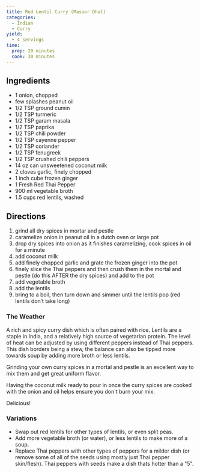 ```yaml
---
title: Red Lentil Curry (Masoor Dhal)
categories:
  - Indian
  - Curry
yield:
  - 4 servings
time:  
  prep: 20 minutes
  cook: 30 minutes
---
```

## Ingredients

* 1 onion, chopped
* few splashes peanut oil
* 1/2 TSP ground cumin
* 1/2 TSP turmeric
* 1/2 TSP garam masala
* 1/2 TSP paprika
* 1/2 TSP chili powder
* 1/2 TSP cayenne pepper
* 1/2 TSP coriander
* 1/2 TSP fenugreek
* 1/2 TSP crushed chili peppers
* 14 oz can unsweetened coconut milk
* 2 cloves garlic, finely chopped
* 1 inch cube frozen ginger
* 1 Fresh Red Thai Pepper
* 900 ml vegetable broth
* 1.5 cups red lentils, washed

## Directions

1. grind all dry spices in mortar and pestle
2. caramelize onion in peanut oil in a dutch oven or large pot
3. drop dry spices into onion as it finishes caramelizing, cook spices in oil for a minute
4. add coconut milk
5. add finely chopped garlic and grate the frozen ginger into the pot
6. finely slice the Thai peppers and then crush them in the mortal and pestle (do this AFTER the dry spices) and add to the pot
7. add vegetable broth
8. add the lentils
9. bring to a boil, then turn down and simmer until the lentils pop (red lentils don’t take long)

### The Weather

A rich and spicy curry dish which is often paired with rice. Lentils are a staple in India, and a relatively high source of vegetarian protein. The level of heat can be adjusted by using different peppers instead of Thai peppers. This dish borders being a stew, the balance can also be tipped more towards soup by adding more broth or less lentils.

Grinding your own curry spices in a mortal and pestle is an excellent way to mix them and get great uniform flavor.

Having the coconut milk ready to pour in once the curry spices are cooked with the onion and oil helps ensure you don't burn your mix.

Delicious!

### Variations

*	Swap out red lentils for other types of lentils, or even split peas.
*	Add more vegetable broth (or water), or less lentils to make more of a soup.
*	Replace Thai peppers with other types of peppers for a milder dish (or remove some of all of the seeds using mostly just Thai pepper skin/flesh). Thai peppers with seeds make a dish thats hotter than a "5".


